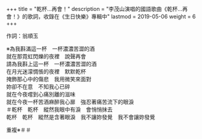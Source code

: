 +++
title = "乾杯…再會！"
description = "李茂山演唱的國語歌曲《乾杯…再會！》的歌詞，收錄在《生日快樂》專輯中"
lastmod = 2019-05-06
weight = 6
+++

作詞：翁順玉

※為我斟滿這一杯　一杯濃濃苦澀的酒  
就在那霓虹閃爍的夜裡　說聲再會  
請為我斟上這一杯　一杯濃濃苦澀的酒  
在月光迷濛惆悵的夜裡　默默乾杯  
掩飾那心中的傷悲　我用微笑來面對  
妳卻不在意　不知我心已碎  
就在今夜嚐到心痛別離的滋味  
就在今夜一杯苦酒麻醉我心扉　強忍著痛苦流下的眼淚  
＃乾杯　乾杯　縱然我眼中有淚　會悄悄抹去  
乾杯　乾杯　縱然是含著眼淚　我不讓妳發覺　我不會讓妳發覺  

重複※＃＃